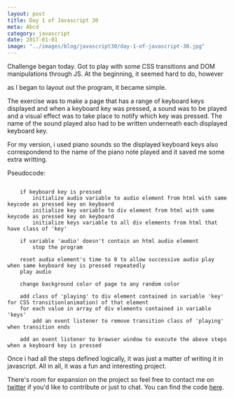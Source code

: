 ```yaml
--- 
layout: post
title: Day 1 of Javascript 30
meta: Abcd
category: javascript
date: 2017-01-01
image: "../images/blog/javascript30/day-1-of-javascript-30.jpg"
---
```



Challenge began today. Got to play with some CSS transitions and DOM manipulations through JS.
At the beginning, it seemed hard to do, however
<!--more-->
as I began to layout out the program, it became simple.

The exercise was to make a page that has a range of keyboard keys displayed and when a keyboard key was pressed, a sound was to be played and a visual effect was to take place to notify which key was pressed. 
The name of the sound played also had to be written underneath each displayed keyboard key.

For my version, i used piano sounds so the displayed keyboard keys also correspondend to the name of the piano note played and it saved me some extra writting. <i class="em em-joy"></i>

Pseudocode:

```plaintext

    if keyboard key is pressed
        initialize audio variable to audio element from html with same keycode as pressed key on keyboard
        initialize key variable to div element from html with same keycode as pressed key on keyboard
        initialize keys variable to all div elements from html that have class of 'key'
    
    if variable 'audio' doesn't contain an html audio element 
        stop the program
    
    reset audio element's time to 0 to allow successive audio play when same keyboard key is pressed repeatedly
    play audio
    
    change background color of page to any random color

    add class of 'playing' to div element contained in variable 'key' for CSS transition(animation) of that element
    for each value in array of div elements contained in variable 'keys'
        add an event listener to remove transition class of 'playing' when transition ends

    add an event listener to browser window to execute the above steps when a keyboard key is pressed

```
Once i had all the steps defined logically, it was just a matter of writing it in javascript. 
All in all, it was a fun and interesting project.

There's room for expansion on the project so feel free to contact me on <a href="https://twitter.com/{{site.twitter_username}}" target="_blank" title="Twitter">twitter</a> if you'd like to contribute or just to chat.
You can find the code <a href="https://github.com/Rayhatron/Exploring-Javascript/tree/master/01%20-%20Fun%20with%20some%20piano%20keys" target="_blank" title="Github repo">here</a>.
